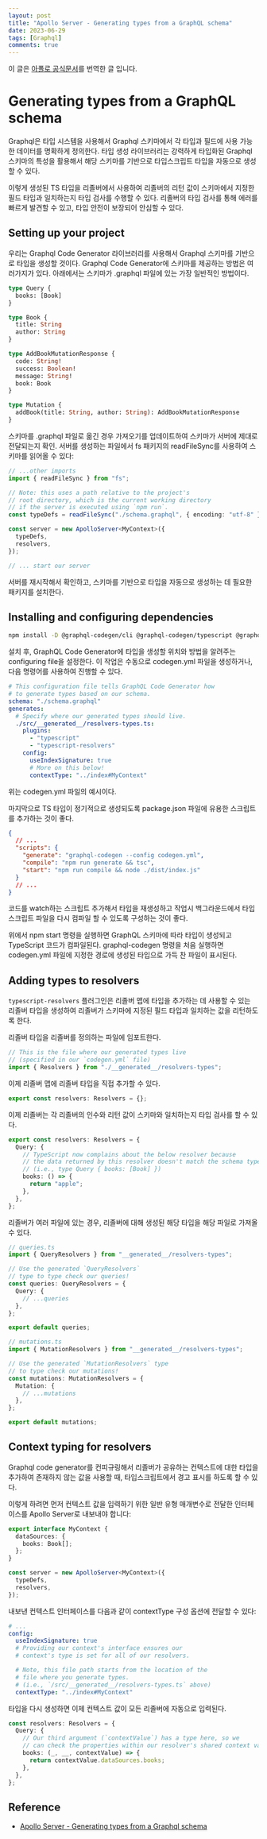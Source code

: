 ```yaml
---
layout: post
title: "Apollo Server - Generating types from a GraphQL schema"
date: 2023-06-29
tags: [Graphql]
comments: true
---
```


이 글은 [아폴로 공식문서](https://www.apollographql.com/docs/apollo-server/workflow/generate-types)를 번역한 글 입니다.

# Generating types from a GraphQL schema

Graphql은 타입 시스템을 사용해서 Graphql 스키마에서 각 타입과 필드에 사용 가능한 데이터를 명확하게 정의한다. 타입 생성 라이브러리는 강력하게 타입화된 Graphql 스키마의 특성을 활용해서 해당 스키마를 기반으로 타입스크립트 타입을 자동으로 생성할 수 있다.

이렇게 생성된 TS 타입을 리졸버에서 사용하여 리졸버의 리턴 값이 스키마에서 지정한 필드 타입과 일치하는지 타입 검사를 수행할 수 있다. 리졸버의 타입 검사를 통해 에러를 빠르게 발견할 수 있고, 타입 안전이 보장되어 안심할 수 있다.

## Setting up your project

우리는 Graphql Code Generator 라이브러리를 사용해서 Graphql 스키마를 기반으로 타입을 생성할 것이다. Graphql Code Generator에 스키마를 제공하는 방법은 여러가지가 있다. 아래에서는 스키마가 .graphql 파일에 있는 가장 일반적인 방법이다.

```graphql
type Query {
  books: [Book]
}

type Book {
  title: String
  author: String
}

type AddBookMutationResponse {
  code: String!
  success: Boolean!
  message: String!
  book: Book
}

type Mutation {
  addBook(title: String, author: String): AddBookMutationResponse
}
```

스키마를 .graphql 파일로 옮긴 경우 가져오기를 업데이트하여 스키마가 서버에 제대로 전달되는지 확인. 서버를 생성하는 파일에서 fs 패키지의 readFileSync를 사용하여 스키마를 읽어올 수 있다:

```typescript
// ...other imports
import { readFileSync } from "fs";

// Note: this uses a path relative to the project's
// root directory, which is the current working directory
// if the server is executed using `npm run`.
const typeDefs = readFileSync("./schema.graphql", { encoding: "utf-8" });

const server = new ApolloServer<MyContext>({
  typeDefs,
  resolvers,
});

// ... start our server
```

서버를 재시작해서 확인하고, 스키마를 기반으로 타입을 자동으로 생성하는 데 필요한 패키지를 설치한다.

## Installing and configuring dependencies

```bash
npm install -D @graphql-codegen/cli @graphql-codegen/typescript @graphql-codegen/typescript-resolvers
```

설치 후, GraphQL Code Generator에 타입을 생성할 위치와 방법을 알려주는 configuring file을 설정한다. 이 작업은 수동으로 codegen.yml 파일을 생성하거나, 다음 명령어를 사용하여 진행할 수 있다.

```yaml
# This configuration file tells GraphQL Code Generator how
# to generate types based on our schema.
schema: "./schema.graphql"
generates:
  # Specify where our generated types should live.
  ./src/__generated__/resolvers-types.ts:
    plugins:
      - "typescript"
      - "typescript-resolvers"
    config:
      useIndexSignature: true
      # More on this below!
      contextType: "../index#MyContext"
```

위는 codegen.yml 파일의 예시이다.

마지막으로 TS 타입이 정기적으로 생성되도록 package.json 파일에 유용한 스크립트를 추가하는 것이 좋다.

```json
{
  // ...
  "scripts": {
    "generate": "graphql-codegen --config codegen.yml",
    "compile": "npm run generate && tsc",
    "start": "npm run compile && node ./dist/index.js"
  }
  // ...
}
```

코드를 watch하는 스크립트 추가해서 타입을 재생성하고 작업시 백그라운드에서 타입스크립트 파일을 다시 컴파일 할 수 있도록 구성하는 것이 좋다.

위에서 npm start 명령을 실행하면 GraphQL 스키마에 따라 타입이 생성되고 TypeScript 코드가 컴파일된다. graphql-codegen 명령을 처음 실행하면 codegen.yml 파일에 지정한 경로에 생성된 타입으로 가득 찬 파일이 표시된다.

## Adding types to resolvers

`typescript-resolvers` 플러그인은 리졸버 맵에 타입을 추가하는 데 사용할 수 있는 리졸버 타입을 생성하여 리졸버가 스키마에 지정된 필드 타입과 일치하는 값을 리턴하도록 한다.

리졸버 타입을 리졸버를 정의하는 파일에 임포트한다.

```typescript
// This is the file where our generated types live
// (specified in our `codegen.yml` file)
import { Resolvers } from "./__generated__/resolvers-types";
```

이제 리졸버 맵에 리졸버 타입을 직접 추가할 수 있다.

```typescript
export const resolvers: Resolvers = {};
```

이제 리졸버는 각 리졸버의 인수와 리턴 값이 스키마와 일치하는지 타입 검사를 할 수 있다.

```typescript
export const resolvers: Resolvers = {
  Query: {
    // TypeScript now complains about the below resolver because
    // the data returned by this resolver doesn't match the schema type
    // (i.e., type Query { books: [Book] })
    books: () => {
      return "apple";
    },
  },
};
```

리졸버가 여러 파일에 있는 경우, 리졸버에 대해 생성된 해당 타입을 해당 파일로 가져올 수 있다.

```typescript
// queries.ts
import { QueryResolvers } from "__generated__/resolvers-types";

// Use the generated `QueryResolvers`
// type to type check our queries!
const queries: QueryResolvers = {
  Query: {
    // ...queries
  },
};

export default queries;

// mutations.ts
import { MutationResolvers } from "__generated__/resolvers-types";

// Use the generated `MutationResolvers` type
// to type check our mutations!
const mutations: MutationResolvers = {
  Mutation: {
    // ...mutations
  },
};

export default mutations;
```

## Context typing for resolvers

Graphql code generator를 컨피규링해서 리졸버가 공유하는 컨텍스트에 대한 타입을 추가하여 존재하지 않는 값을 사용할 때, 타입스크립트에서 경고 표시를 하도록 할 수 있다.

이렇게 하려면 먼저 컨텍스트 값을 입력하기 위한 일반 유형 매개변수로 전달한 인터페이스를 Apollo Server로 내보내야 합니다:

```typescript
export interface MyContext {
  dataSources: {
    books: Book[];
  };
}

const server = new ApolloServer<MyContext>({
  typeDefs,
  resolvers,
});
```

내보낸 컨텍스트 인터페이스를 다음과 같이 contextType 구성 옵션에 전달할 수 있다:

```yaml
# ...
config:
  useIndexSignature: true
  # Providing our context's interface ensures our
  # context's type is set for all of our resolvers.

  # Note, this file path starts from the location of the
  # file where you generate types.
  # (i.e., `/src/__generated__/resolvers-types.ts` above)
  contextType: "../index#MyContext"
```

타입을 다시 생성하면 이제 컨텍스트 값이 모든 리졸버에 자동으로 입력된다.

```typescript
const resolvers: Resolvers = {
  Query: {
    // Our third argument (`contextValue`) has a type here, so we
    // can check the properties within our resolver's shared context value.
    books: (_, __, contextValue) => {
      return contextValue.dataSources.books;
    },
  },
};
```

## Reference

- [Apollo Server - Generating types from a Graphql schema](https://www.apollographql.com/docs/apollo-server/workflow/generate-types)
